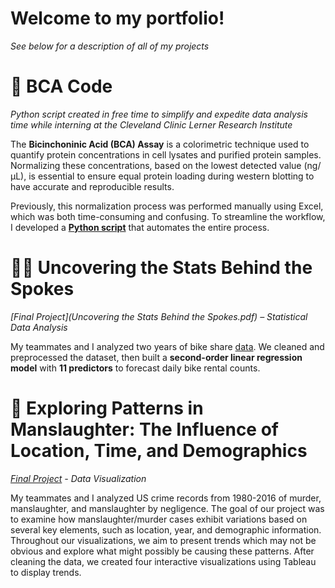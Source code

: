 
# Welcome to my portfolio!
*See below for a description of all of my projects*

# 🧪 BCA Code
*Python script created in free time to simplify and expedite data analysis time while interning at the Cleveland Clinic Lerner Research Institute*

The **Bicinchoninic Acid (BCA) Assay** is a colorimetric technique used to quantify protein concentrations in cell lysates and purified protein samples. Normalizing these concentrations, based on the lowest detected value (ng/µL), is essential to ensure equal protein loading during western blotting to have accurate and reproducible results.

Previously, this normalization process was performed manually using Excel, which was both time-consuming and confusing. To streamline the workflow, I developed a **[Python script](BCA_Code_Template.ipynb)** that automates the entire process.

# 🚴‍♂️ Uncovering the Stats Behind the Spokes  
*[Final Project](Uncovering the Stats Behind the Spokes.pdf) – Statistical Data Analysis*

My teammates and I analyzed two years of bike share [data](https://vitalflux.com/linear-regression-datasets-csv-excel/?utm_source=chatgpt.com#google_vignette). We cleaned and preprocessed the dataset, then built a **second-order linear regression model** with **11 predictors** to forecast daily bike rental counts.

# 🫆 Exploring Patterns in Manslaughter: The Influence of Location, Time, and Demographics
*[Final Project](https://public.tableau.com/shared/ZKTGJY5KQ?:display_count=n&:origin=viz_share_link) - Data Visualization*

My teammates and I analyzed US crime records from 1980-2016 of murder, manslaughter, and manslaughter by negligence. The goal of our project was to examine how manslaughter/murder cases exhibit variations based on several key elements, such as location, year, and demographic information. Throughout our visualizations, we aim to present trends which may not be obvious and explore what might possibly be causing these patterns. After cleaning the data, we created four interactive visualizations using Tableau to display trends.


